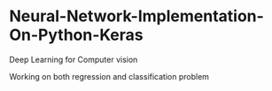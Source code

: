 # Neural-Network-Implementation-On-Python-Keras
Deep Learning for Computer vision

Working on both regression and classification problem
